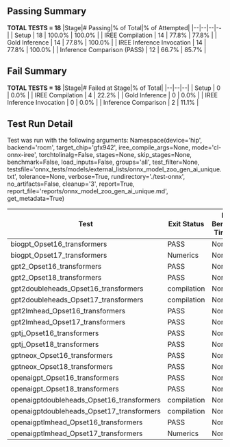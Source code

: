 ## Passing Summary

**TOTAL TESTS = 18**
|Stage|# Passing|% of Total|% of Attempted|
|--|--|--|--|
| Setup | 18 | 100.0% | 100.0% |
| IREE Compilation | 14 | 77.8% | 77.8% |
| Gold Inference | 14 | 77.8% | 100.0% |
| IREE Inference Invocation | 14 | 77.8% | 100.0% |
| Inference Comparison (PASS) | 12 | 66.7% | 85.7% |
## Fail Summary

**TOTAL TESTS = 18**
|Stage|# Failed at Stage|% of Total|
|--|--|--|
| Setup | 0 | 0.0% |
| IREE Compilation | 4 | 22.2% |
| Gold Inference | 0 | 0.0% |
| IREE Inference Invocation | 0 | 0.0% |
| Inference Comparison | 2 | 11.1% |
## Test Run Detail
Test was run with the following arguments:
Namespace(device='hip', backend='rocm', target_chip='gfx942', iree_compile_args=None, mode='cl-onnx-iree', torchtolinalg=False, stages=None, skip_stages=None, benchmark=False, load_inputs=False, groups='all', test_filter=None, testsfile='onnx_tests/models/external_lists/onnx_model_zoo_gen_ai_unique.txt', tolerance=None, verbose=True, rundirectory='./test-onnx', no_artifacts=False, cleanup='3', report=True, report_file='reports/onnx_model_zoo_gen_ai_unique.md', get_metadata=True)

| Test | Exit Status | Mean Benchmark Time (ms) | Notes |
|--|--|--|--|
| biogpt_Opset16_transformers | PASS | None | |
| biogpt_Opset17_transformers | Numerics | None | |
| gpt2_Opset16_transformers | PASS | None | |
| gpt2_Opset18_transformers | PASS | None | |
| gpt2doubleheads_Opset16_transformers | compilation | None | |
| gpt2doubleheads_Opset17_transformers | compilation | None | |
| gpt2lmhead_Opset16_transformers | PASS | None | |
| gpt2lmhead_Opset17_transformers | PASS | None | |
| gptj_Opset16_transformers | PASS | None | |
| gptj_Opset18_transformers | PASS | None | |
| gptneox_Opset16_transformers | PASS | None | |
| gptneox_Opset18_transformers | PASS | None | |
| openaigpt_Opset16_transformers | PASS | None | |
| openaigpt_Opset18_transformers | PASS | None | |
| openaigptdoubleheads_Opset16_transformers | compilation | None | |
| openaigptdoubleheads_Opset17_transformers | compilation | None | |
| openaigptlmhead_Opset16_transformers | PASS | None | |
| openaigptlmhead_Opset17_transformers | Numerics | None | |
